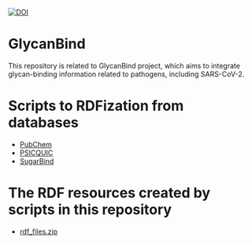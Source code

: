 [![DOI](https://zenodo.org/badge/DOI/10.5281/zenodo.8058171.svg)](https://doi.org/10.5281/zenodo.8058171)
# GlycanBind
This repository is related to GlycanBind project, which aims to integrate glycan-binding information related to pathogens, including SARS-CoV-2.

# Scripts to RDFization from databases
- [PubChem](./PubChem/)
- [PSICQUIC](./PSICQUIC/)
- [SugarBind](./SugarBind/)

# The RDF resources created by scripts in this repository
- [rdf_files.zip](./rdf_files.zip)
